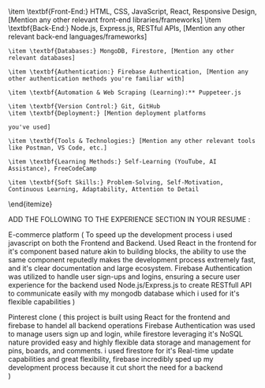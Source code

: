 \item \textbf{Front-End:} HTML, CSS, JavaScript, React, Responsive Design, [Mention any other relevant front-end libraries/frameworks]
    \item \textbf{Back-End:} Node.js, Express.js, RESTful APIs, [Mention any other relevant back-end languages/frameworks]

    \item \textbf{Databases:} MongoDB, Firestore, [Mention any other relevant databases]

    \item \textbf{Authentication:} Firebase Authentication, [Mention any other authentication methods you're familiar with]
    
    \item \textbf{Automation & Web Scraping (Learning):** Puppeteer.js

    \item \textbf{Version Control:} Git, GitHub
    \item \textbf{Deployment:} [Mention deployment platforms 

    you've used]

    \item \textbf{Tools & Technologies:} [Mention any other relevant tools like Postman, VS Code, etc.]

    \item \textbf{Learning Methods:} Self-Learning (YouTube, AI Assistance), FreeCodeCamp

    \item \textbf{Soft Skills:} Problem-Solving, Self-Motivation, Continuous Learning, Adaptability, Attention to Detail
\end{itemize}

ADD THE FOLLOWING TO THE EXPERIENCE SECTION IN YOUR RESUME : 

E-commerce platform (
    To speed up the development process i used javascript on both the Frontend and Backend.
   Used React in the frontend for it's component based nature akin to building blocks, the ability to use the same component reputedly makes the development process extremely fast, and it's clear documentation and large ecosystem.
   Firebase Authentication was utilized to handle user sign-ups and logins, ensuring a secure user experience
    for the backend used Node.js/Express.js to create RESTfull API to communicate easily with my mongodb database which i used for it's flexible capabilities
)

Pinterest clone (
    this project is built using React for the frontend and firebase to handel all backend operations Firebase Authentication was used to manage users sign up and login, while firestore leveraging it's NoSQL nature provided easy and highly flexible data storage and management for pins, boards, and comments. 
    i used firestore for it's Real-time update capabilities and great flexibility, firebase incredibly sped up my development process because it cut short the need for a backend  
)